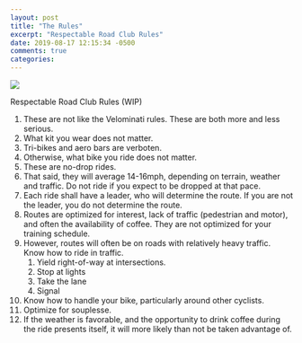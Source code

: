 ```yaml
---
layout: post
title: "The Rules"
excerpt: "Respectable Road Club Rules"
date: 2019-08-17 12:15:34 -0500
comments: true
categories: 
---
```


![]({{site.baseurl}}/assets/2019/08/Respectable-Jersey.png)

Respectable Road Club Rules (WIP)

1. These are not like the Velominati rules. These are both more and less serious.
1. What kit you wear does not matter.
1. Tri-bikes and aero bars are verboten.
1. Otherwise, what bike you ride does not matter.
1. These are no-drop rides.
1. That said, they will average 14-16mph, depending on terrain, weather and traffic. Do not ride if you expect to be dropped at that pace.
1. Each ride shall have a leader, who will determine the route. If you are not the leader, you do not determine the route.
1. Routes are optimized for interest, lack of traffic (pedestrian and motor), and often the availability of coffee. They are not optimized for your training schedule.
1. However, routes will often be on roads with relatively heavy traffic. Know how to ride in traffic.
    1. Yield right-of-way at intersections.
    1. Stop at lights
    1. Take the lane
    1. Signal
1. Know how to handle your bike, particularly around other cyclists.
1. Optimize for souplesse.
1. If the weather is favorable, and the opportunity to drink coffee during the ride presents itself, it will more likely than not be taken advantage of.

